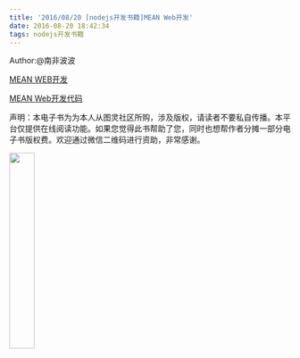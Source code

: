 ```yaml
---
title: '2016/08/20 [nodejs开发书籍]MEAN Web开发'
date: 2016-08-20 18:42:34
tags: nodejs开发书籍
---
```

Author:@南非波波

[MEAN WEB开发](http://blog.songqingbo.cn/pdf/nodejs/MEANWeb开发.pdf "MEAN Web开发.pdf")

[MEAN Web开发代码](http://blog.songqingbo.cn/pdf/nodejs/MEANWeb开发代码.zip "MEAN Web开发代码.zip")


声明：本电子书为为本人从图灵社区所购，涉及版权，请读者不要私自传播。本平台仅提供在线阅读功能。如果您觉得此书帮助了您，同时也想帮作者分摊一部分电子书版权费。欢迎通过微信二维码进行资助，非常感谢。

<img src="http://blog.songqingbo.cn/img/微信收款.png" width="30%" height="30%" />